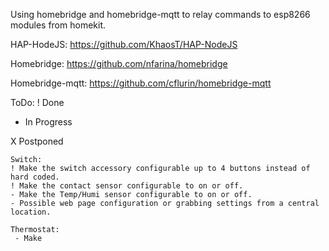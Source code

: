 Using homebridge and homebridge-mqtt to relay commands to esp8266 modules from homekit.

HAP-HodeJS: https://github.com/KhaosT/HAP-NodeJS

Homebridge: https://github.com/nfarina/homebridge

Homebridge-mqtt: https://github.com/cflurin/homebridge-mqtt

ToDo:
! Done

- In Progress

X Postponed

	Switch:
	! Make the switch accessory configurable up to 4 buttons instead of hard coded.
	! Make the contact sensor configurable to on or off.
	- Make the Temp/Humi sensor configurable to on or off.
	- Possible web page configuration or grabbing settings from a central location.
	
	Thermostat:
	 - Make